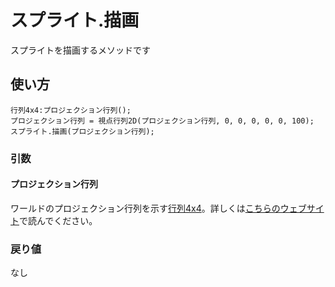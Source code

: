 # スプライト.描画

スプライトを描画するメソッドです

## 使い方

```
行列4x4:プロジェクション行列();
プロジェクション行列 = 視点行列2D(プロジェクション行列, 0, 0, 0, 0, 0, 100);
スプライト.描画(プロジェクション行列);
```

### 引数

#### プロジェクション行列

ワールドのプロジェクション行列を示す[行列4x4](/lib/3d/matrix4x4)。詳しくは[こちらのウェブサイト](http://www.sousakuba.com/Programming/d3d_camera.html)で読んでください。

### 戻り値

なし